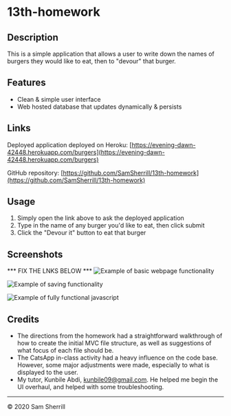 # 13th-homework
## Description

This is a simple application that allows a user to write down the names of burgers they would like to eat, then to "devour" that burger.



## Features

- Clean & simple user interface
- Web hosted database that updates dynamically & persists 

## Links

Deployed application deployed on Heroku: [https://evening-dawn-42448.herokuapp.com/burgers](https://evening-dawn-42448.herokuapp.com/burgers)

GitHub repository: [https://github.com/SamSherrill/13th-homework](https://github.com/SamSherrill/13th-homework)

## Usage

1. Simply open the link above to ask the deployed application 
2. Type in the name of any burger you'd like to eat, then click submit
3. Click the "Devour it" button to eat that burger 

## Screenshots

*** FIX THE LNKS BELOW ***
![Example of basic webpage functionality](./assets/images/readme-screenshots/basic-website.png)

![Example of saving functionality](./assets/images/readme-screenshots/saving-functionality.png)

![Example of fully functional javascript](./assets/images/readme-screenshots/javascript-example.png)


## Credits

- The directions from the homework had a straightforward walkthrough of how to create the initial MVC file structure, as well as suggestions of what focus of each file should be.
- The CatsApp in-class activity had a heavy influence on the code base. However, some major adjustments were made, especially to what is displayed to the user.
- My tutor, Kunbile Abdi, [kunbile09@gmail.com](kunbile09@gmail.com). He helped me begin the UI overhaul, and helped with some troubleshooting.

---
© 2020 Sam Sherrill
